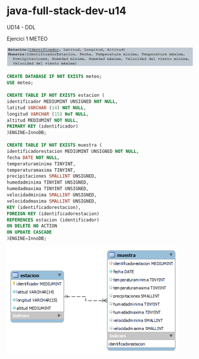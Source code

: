 # java-full-stack-dev-u14
UD14 - DDL

Ejercici 1 METEO

![image](https://github.com/JagaScripts/java-full-stack-dev-u14/blob/master/ejercicio_uno/meteo.jpg)

``` sql
CREATE DATABASE IF NOT EXISTS meteo;
USE meteo;

CREATE TABLE IF NOT EXISTS estacion (
identificador MEDIUMINT UNSIGNED NOT NULL,
latitud VARCHAR (14) NOT NULL,
longitud VARCHAR (15) NoT NULL,
altitud MEDIUMINT NOT NULL,
PRIMARY KEY (identificador)
)ENGINE=InnoDB;

CREATE TABLE IF NOT EXISTS muestra (
identificadorestacion MEDIUMINT UNSIGNED NOT NULL,
fecha DATE NOT NULL,
temperaturaminima TINYINT,
temperaturamaxima TINYINT,
precipitaciones SMALLINT UNSIGNED,
humedadminima TINYINT UNSIGNED,
humedadmaxima TINYINT UNSIGNED,
velocidadminima SMALLINT UNSIGNED,
velocidadmaxima SMALLINT UNSIGNED,
KEY (identificadorestacion),
FOREIGN KEY (identificadorestacion)
REFERENCES estacion (identificador)
ON DELETE NO ACTION
ON UPDATE CASCADE
)ENGINE=InnoDB;
```
![image](https://github.com/JagaScripts/java-full-stack-dev-u14/blob/master/ejercicio_uno/meteo.png)
